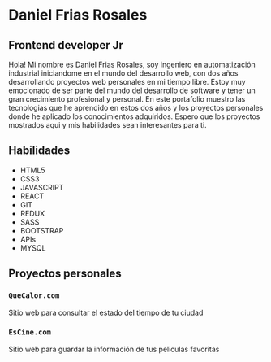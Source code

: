 # Daniel Frias Rosales
## Frontend developer Jr

Hola! Mi nombre es Daniel Frias Rosales, soy ingeniero en automatización industrial iniciandome en el mundo del desarrollo web, con dos años desarrollando proyectos web personales en mi tiempo libre. Estoy muy emocionado de ser parte del mundo del desarrollo de software y tener un gran crecimiento profesional y personal. En este portafolio muestro las tecnologias que he aprendido en estos dos años y los proyectos personales donde he aplicado los conocimientos adquiridos. Espero que los proyectos mostrados aqui y mis habilidades sean interesantes para ti.


## Habilidades

- HTML5
- CSS3
- JAVASCRIPT
- REACT
- GIT
- REDUX
- SASS
- BOOTSTRAP
- APIs
- MYSQL


## Proyectos personales


### `QueCalor.com`

Sitio web para consultar el estado del tiempo de tu ciudad

### `EsCine.com`

Sitio web para guardar la información de tus peliculas favoritas